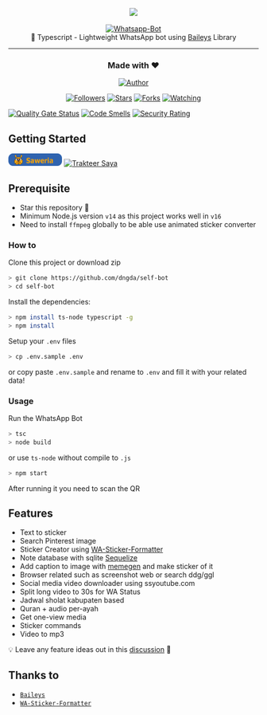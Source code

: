 <p align="center">
<img src="https://user-images.githubusercontent.com/35982346/123402400-e57d3000-d5d1-11eb-84c0-6881b56ad370.png" height="128"/>
</p>
<p align="center">
<a href="https://github.com/dngda/self-bot"><img title="Whatsapp-Bot" src="https://img.shields.io/badge/Sero Whatsapp Bot-blue?colorB=%23ffd700&style=for-the-badge"></a>
  <br>
🤖 Typescript - Lightweight WhatsApp bot using <a href="https://github.com/WhiskeySockets/Baileys">Baileys</a> Library<hr>
</p>
<h3 align="center">Made with ❤️</h3>
<p align="center">
<a href="https://github.com/dngda/"><img title="Author" src="https://img.shields.io/badge/author-dngda-blue?style=for-the-badge&logo=github"></a>
</p>
<p align="center">
<a href="https://github.com/dngda/followers"><img title="Followers" src="https://img.shields.io/github/followers/dngda?color=blue&style=flat-square"></a>
<a href="https://github.com/dngda/self-bot/stargazers/"><img title="Stars" src="https://img.shields.io/github/stars/dngda/self-bot?color=red&style=flat-square"></a>
<a href="https://github.com/dngda/self-bot/network/members"><img title="Forks" src="https://img.shields.io/github/forks/dngda/self-bot?color=red&style=flat-square"></a>
<a href="https://github.com/dngda/self-bot/watchers"><img title="Watching" src="https://img.shields.io/github/watchers/dngda/self-bot?label=watchers&color=blue&style=flat-square"></a>

[![Quality Gate Status](https://sonarcloud.io/api/project_badges/measure?project=dngda_self-bot&metric=alert_status)](https://sonarcloud.io/summary/new_code?id=dngda_self-bot)
[![Code Smells](https://sonarcloud.io/api/project_badges/measure?project=dngda_self-bot&metric=code_smells)](https://sonarcloud.io/summary/new_code?id=dngda_self-bot)
[![Security Rating](https://sonarcloud.io/api/project_badges/measure?project=dngda_self-bot&metric=security_rating)](https://sonarcloud.io/summary/new_code?id=dngda_self-bot)


## Getting Started

<a href="https://saweria.co/dngda" target="_blank"><img id="wse-buttons-preview" src=".github\saweria.png" height="25" style="border:0px;height:25px;" alt="Trakteer Saya"></a>
<a href="https://trakteer.id/dngda/tip?quantity=1" target="_blank"><img id="wse-buttons-preview" src="https://cdn.trakteer.id/images/embed/trbtn-red-3.png" height="25" style="border:0px;height:25px;" alt="Trakteer Saya"></a>

## Prerequisite

- Star this repository 🌟
- Minimum Node.js version `v14` as this project works well in `v16`
- Need to install `ffmpeg` globally to be able use animated sticker converter

### How to

Clone this project or download zip

```bash
> git clone https://github.com/dngda/self-bot
> cd self-bot
```

Install the dependencies:

```bash
> npm install ts-node typescript -g
> npm install
```

Setup your `.env` files

```bash
> cp .env.sample .env
```

or copy paste `.env.sample` and rename to `.env`
and fill it with your related data!

### Usage

Run the WhatsApp Bot

```bash
> tsc
> node build
```

or use `ts-node` without compile to `.js`

```bash
> npm start
```

After running it you need to scan the QR

## Features

- Text to sticker
- Search Pinterest image
- Sticker Creator using [WA-Sticker-Formatter](https://github.com/AlenVelocity/wa-sticker-formatter)
- Note database with sqlite [Sequelize](https://sequelize.org/)
- Add caption to image with [memegen](https://api.memegen.link) and make sticker of it
- Browser related such as screenshot web or search ddg/ggl
- Social media video downloader using ssyoutube.com
- Split long video to 30s for WA Status
- Jadwal sholat kabupaten based
- Quran + audio per-ayah
- Get one-view media
- Sticker commands
- Video to mp3

💡 Leave any feature ideas out in this [discussion](https://github.com/dngda/self-bot/discussions) 🙏

## Thanks to

- [`Baileys`](https://github.com/WhiskeySockets/Baileys)
- [`WA-Sticker-Formatter`](https://github.com/AlenVelocity/wa-sticker-formatter)

